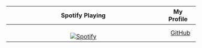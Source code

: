 Spotify Playing | My Profile
:-------------------------:|-------
&nbsp; &nbsp; &nbsp; &nbsp; &nbsp; &nbsp; &nbsp; &nbsp; &nbsp; &nbsp; &nbsp; &nbsp; &nbsp; &nbsp; &nbsp; &nbsp; &nbsp; &nbsp; &nbsp; &nbsp; &nbsp; &nbsp; &nbsp; &nbsp; &nbsp; &nbsp; &nbsp; &nbsp; &nbsp; &nbsp; &nbsp; &nbsp; &nbsp; &nbsp; &nbsp; &nbsp; &nbsp; &nbsp; &nbsp; &nbsp; &nbsp; [![Spotify](https://spotify-now-playing-ahmadabuhasan.vercel.app/api/spotify-playing)](https://open.spotify.com/user/gr3y7pr12w9ol2dy2ccdb10e7)<br>|<div style="text-align: center">&nbsp; &nbsp;[GitHub](https://github.com/eby8zevin)

[//]: <> (The `&nbsp;` is to have Spotify take up more space)
